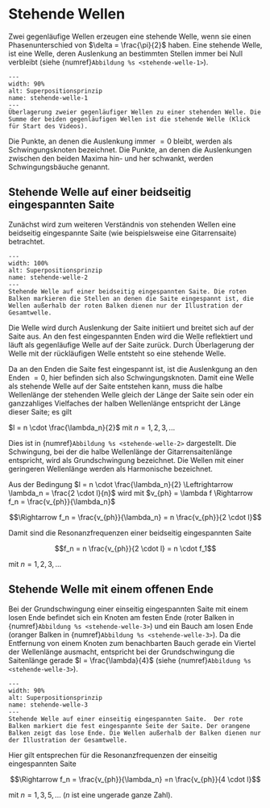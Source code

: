 # Stehende Wellen

Zwei gegenläufige Wellen erzeugen eine stehende Welle, wenn sie einen Phasenunterschied von $\delta = \frac{\pi}{2}$ haben. Eine stehende Welle, ist eine Welle, deren Auslenkung an bestimmten Stellen immer bei Null verbleibt (siehe {numref}`Abbildung %s <stehende-welle-1>`).

```{figure} Videos_Wellen/standing_wave.mp4
---
width: 90%
alt: Superpositionsprinzip
name: stehende-welle-1
---
Überlagerung zweier gegenläufiger Wellen zu einer stehenden Welle. Die Summe der beiden gegenläufigen Wellen ist die stehende Welle (Klick für Start des Videos).
 ```

Die Punkte, an denen die Auslenkung immer $=0$ bleibt, werden als Schwingungsknoten bezeichnet. Die Punkte, an denen die Auslenkungen zwischen den beiden Maxima hin- und her schwankt, werden Schwingungsbäuche genannt. 

## Stehende Welle auf einer beidseitig eingespannten Saite

Zunächst wird zum weiteren Verständnis von stehenden Wellen eine beidseitig eingespannte Saite (wie beispielsweise eine Gitarrensaite) betrachtet.

```{figure} Bilder_Wellen/standing_waves.png
---
width: 100%
alt: Superpositionsprinzip
name: stehende-welle-2
---
Stehende Welle auf einer beidseitig eingespannten Saite. Die roten Balken markieren die Stellen an denen die Saite eingespannt ist, die Wellen außerhalb der roten Balken dienen nur der Illustration der Gesamtwelle. 
 ```

Die Welle wird durch Auslenkung der Saite initiiert und breitet sich auf der Saite aus. An den fest eingespannten Enden wird die Welle reflektiert und läuft als gegenläufige Welle auf der Saite zurück. Durch Überlagerung der Welle mit der rückläufigen Welle entsteht so eine stehende Welle. 

Da an den Enden die Saite fest eingespannt ist, ist die Auslenkgung an den Enden $=0$, hier befinden sich also Schwingungsknoten. Damit eine Welle als stehende Welle auf der Saite entstehen kann, muss die halbe Wellenlänge der stehenden Welle gleich der Länge der Saite sein oder ein ganzzahliges Vielfaches der halben Wellenlänge entspricht der Länge dieser Saite; es gilt

$l = n \cdot \frac{\lambda_n}{2}$ mit $n = 1,2,3,...$

Dies ist in {numref}`Abbildung %s <stehende-welle-2>` dargestellt. Die Schwingung, bei der die halbe Wellenlänge der Gitarrensaitenlänge entspricht, wird als Grundschwingung bezeichnet. Die Wellen mit einer geringeren Wellenlänge werden als Harmonische bezeichnet. 

Aus der Bedingung $l = n \cdot \frac{\lambda_n}{2} \Leftrightarrow \lambda_n = \frac{2 \cdot l}{n}$ wird mit $v_{ph} = \lambda f \Rightarrow f_n = \frac{v_{ph}}{\lambda_n}$

$$\Rightarrow f_n = \frac{v_{ph}}{\lambda_n} = n \frac{v_{ph}}{2 \cdot l}$$

Damit sind die Resonanzfrequenzen einer beidseitig eingespannten Saite 

$$f_n = n \frac{v_{ph}}{2 \cdot l} = n \cdot f_1$$

mit $n = 1,2,3,...$

## Stehende Welle mit einem offenen Ende

Bei der Grundschwingung einer einseitig eingespannten Saite mit einem losen Ende befindet sich ein Knoten am festen Ende (roter Balken in {numref}`Abbildung %s <stehende-welle-3>`) und ein Bauch am losen Ende (oranger Balken in {numref}`Abbildung %s <stehende-welle-3>`). Da die Entfernung von einem Knoten zum benachbarten Bauch gerade ein Viertel der Wellenlänge ausmacht, entspricht bei der Grundschwingung die Saitenlänge gerade $l = \frac{\lambda}{4}$ (siehe  {numref}`Abbildung %s <stehende-welle-3>`).

```{figure} Bilder_Wellen/standing_waves_oneendopen.png
---
width: 90%
alt: Superpositionsprinzip
name: stehende-welle-3
---
Stehende Welle auf einer einseitig eingespannten Saite.  Der rote Balken markiert die fest eingespannte Seite der Saite. Der orangene Balken zeigt das lose Ende. Die Wellen außerhalb der Balken dienen nur der Illustration der Gesamtwelle. 
 ```

 Hier gilt entsprechen für die Resonanzfrequenzen der einseitig eingespannten Saite

 $$\Rightarrow f_n = \frac{v_{ph}}{\lambda_n} =n \frac{v_{ph}}{4 \cdot l}$$

 mit $n = 1,3,5,...$ ($n$ ist eine ungerade ganze Zahl).